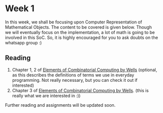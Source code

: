 # Week 1

In this week, we shall be focusing upon Computer Representation of Mathematical Objects. The content to be covered is given below. Though we will eventually focus on the implementation, a lot of math is going to be involved in this SoC. So, it is highly encouraged for you to ask doubts on the whatsapp group :) 

## Reading 

1. Chapter 1, 2 of [Elements of Combinatorial Computing by Wells](../Elements_of_Combinatorial_Computing.pdf) (optional, as this describes the definitions of terms we use in everyday programming. Not really necessary, but you can check it out if interested)
2. Chapter 3 of [Elements of Combinatorial Computing by Wells](../Elements_of_Combinatorial_Computing.pdf). (this is really what we are interested in :))

Further reading and assignments will be updated soon.
